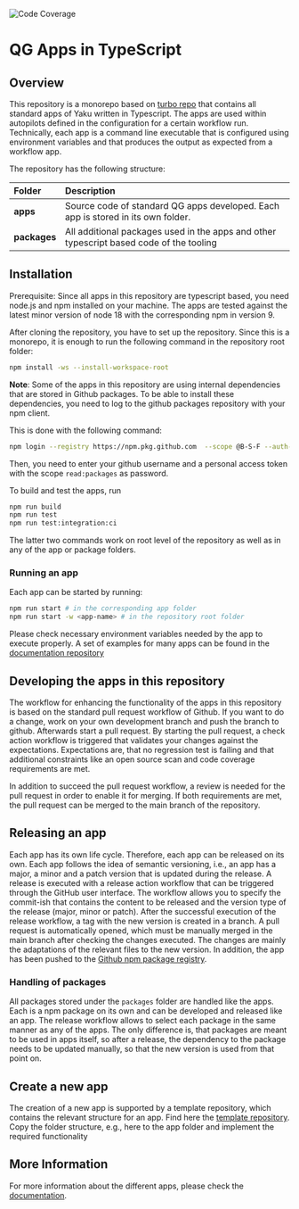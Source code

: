 ![Code Coverage](https://img.shields.io/endpoint?url=https://gist.githubusercontent.com/git3wid/6bf2099ffe34b1daa3e2c00571cc28f7/raw/qg-apps-typescript-coverage-badge.json)

# QG Apps in TypeScript

## Overview

This repository is a monorepo based on [turbo repo](https://turborepo.org/docs) that contains all standard apps of Yaku written in Typescript. The apps are used within autopilots defined in the configuration for a certain workflow run. Technically, each app is a command line executable that is configured using environment variables and that produces the output as expected from a workflow app.

The repository has the following structure:

| Folder       | Description                                                                             |
| :----------- | :-------------------------------------------------------------------------------------- |
| **apps**     | Source code of standard QG apps developed. Each app is stored in its own folder.        |
| **packages** | All additional packages used in the apps and other typescript based code of the tooling |

## Installation

Prerequisite: Since all apps in this repository are typescript based, you need node.js and npm installed on your machine. The apps are tested against the latest minor version of node 18 with the corresponding npm in version 9.

After cloning the repository, you have to set up the repository. Since this is a monorepo, it is enough to run the following command in the repository root folder:

```bash
npm install -ws --install-workspace-root
```

**Note**: Some of the apps in this repository are using internal dependencies that are stored in Github packages. To be able to install these dependencies, you need to log to the github packages repository with your npm client.

This is done with the following command:

```bash
npm login --registry https://npm.pkg.github.com  --scope @B-S-F --auth-type legacy
```

Then, you need to enter your github username and a personal access token with the scope `read:packages` as password.

To build and test the apps, run

```bash
npm run build
npm run test
npm run test:integration:ci
```

The latter two commands work on root level of the repository as well as in any of the app or package folders.

### Running an app

Each app can be started by running:

```bash
npm run start # in the corresponding app folder
npm run start -w <app-name> # in the repository root folder
```

Please check necessary environment variables needed by the app to execute properly. A set of examples for many apps can be found in the [documentation repository](https://github.com/B-S-F/qg-api-service/tree/main/tests/e2e-tests/src/e2e-tests)

## Developing the apps in this repository

The workflow for enhancing the functionality of the apps in this repository is based on the standard pull request workflow of Github. If you want to do a change, work on your own development branch and push the branch to github. Afterwards start a pull request. By starting the pull request, a check action workflow is triggered that validates your changes against the expectations. Expectations are, that no regression test is failing and that additional constraints like an open source scan and code coverage requirements are met.

In addition to succeed the pull request workflow, a review is needed for the pull request in order to enable it for merging. If both requirements are met, the pull request can be merged to the main branch of the repository.

## Releasing an app

Each app has its own life cycle. Therefore, each app can be released on its own. Each app follows the idea of semantic versioning, i.e., an app has a major, a minor and a patch version that is updated during the release. A release is executed with a release action workflow that can be triggered through the GitHub user interface. The workflow allows you to specify the commit-ish that contains the content to be released and the version type of the release (major, minor or patch). After the successful execution of the release workflow, a tag with the new version is created in a branch. A pull request is automatically opened, which must be manually merged in the main branch after checking the changes executed. The changes are mainly the adaptations of the relevant files to the new version. In addition, the app has been pushed to the [Github npm package registry](https://github.com/orgs/B-S-F/packages?repo_name=qg-apps-typescript).

### Handling of packages

All packages stored under the `packages` folder are handled like the apps. Each is a npm package on its own and can be developed and released like an app. The release workflow allows to select each package in the same manner as any of the apps. The only difference is, that packages are meant to be used in apps itself, so after a release, the dependency to the package needs to be updated manually, so that the new version is used from that point on.

## Create a new app

The creation of a new app is supported by a template repository, which contains the relevant structure for an app. Find here the [template repository](https://github.com/B-S-F/typescript-app-template). Copy the folder structure, e.g., here to the app folder and implement the required functionality

## More Information

For more information about the different apps, please check the [documentation](https://cuddly-adventure-1991k8p.pages.github.io/autopilots/index.html).
